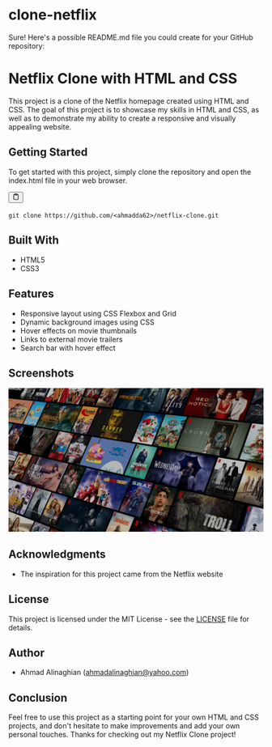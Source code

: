 # clone-netflix
<div class="min-h-[20px] flex flex-col items-start gap-4 whitespace-pre-wrap"><div class="markdown prose w-full break-words dark:prose-invert dark">
  <p>Sure! Here's a possible README.md file you could create for your GitHub repository:</p><h1>Netflix Clone with HTML and CSS</h1><p>This project is a clone of the Netflix homepage created using HTML and CSS. The goal of this project is to showcase my skills in HTML and CSS, as well as to demonstrate my ability to create a responsive and visually appealing website.</p><h2>Getting Started</h2><p>To get started with this project, simply clone the repository and open the index.html file in your web browser.</p><pre><div class="bg-black mb-4 rounded-md"><div class="flex items-center relative text-gray-200 bg-gray-800 px-4 py-2 text-xs font-sans"><span class=""></span><button class="flex ml-auto gap-2"><svg stroke="currentColor" fill="none" stroke-width="2" viewBox="0 0 24 24" stroke-linecap="round" stroke-linejoin="round" class="h-4 w-4" height="1em" width="1em" xmlns="http://www.w3.org/2000/svg"><path d="M16 4h2a2 2 0 0 1 2 2v14a2 2 0 0 1-2 2H6a2 2 0 0 1-2-2V6a2 2 0 0 1 2-2h2"></path><rect x="8" y="2" width="8" height="4" rx="1" ry="1"></rect></svg></button></div><div class="p-4 overflow-y-auto">
<code class="!whitespace-pre hljs language-bash">git <span class="hljs-built_in">clone</span> https://github.com/&lt;ahmadda62&gt;/netflix-clone.git
</code></div></div></pre><h2>Built With</h2><ul><li>HTML5</li><li>CSS3</li></ul><h2>Features</h2><ul><li>Responsive layout using CSS Flexbox and Grid</li>
  <li>Dynamic background images using CSS</li>
  <li>Hover effects on movie thumbnails</li>
  <li>Links to external movie trailers</li>
  <li>Search bar with hover effect</li>
  </ul>
  <h2>Screenshots</h2>
  <p><img src="https://github.com/ahmadad62/clone-netflix/blob/main/DE-en-20221219-popsignuptwoweeks-perspective_alpha_website_large%20(1).jpg" alt="Netflix Clone Screenshot"></p>
  <h2>Acknowledgments</h2>
  <ul>
    <li>The inspiration for this project came from the Netflix website</li>
 </ul>
  <h2>License</h2><p>This project is licensed under the MIT License - see the <a href="LICENSE" target="_new">LICENSE</a>
  file for details.</p><h2>Author</h2><ul><li>Ahmad Alinaghian (<a href="mailto:ahmad@example.com" target="_new">ahmadalinaghian@yahoo.com</a>)</li>
  </ul>
  <h2>Conclusion</h2><p>Feel free to use this project as a starting point for your own HTML and CSS projects, and don't hesitate to make improvements and add your own personal touches. Thanks for checking out my Netflix Clone project!</p></div>
</div>
